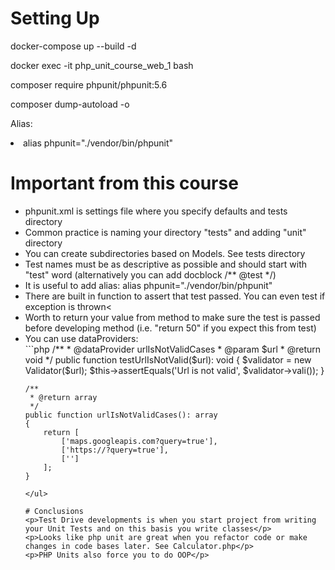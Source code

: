 # Setting Up
<p>docker-compose up --build -d</p>
<p>docker exec -it php_unit_course_web_1 bash</p>
<p>composer require phpunit/phpunit:5.6</p>
<p>composer dump-autoload -o</p>
<p>Alias:</p>
<li>alias phpunit="./vendor/bin/phpunit"</li>

# Important from this course
<ul>
<li>phpunit.xml is settings file where you specify defaults and tests directory</li>
<li>Common practice is naming your directory "tests" and adding "unit" directory</li>
<li>You can create subdirectories based on Models. See tests directory</li>
<li>Test names must be as descriptive as possible and should start with "test" word (alternatively you can add docblock /** @test */)</li>
<li>It is useful to add alias: alias phpunit="./vendor/bin/phpunit"</li>
<li>There are built in function to assert that test passed. You can even test if exception is thrown<</li>
<li>Worth to return your value from method to make sure the test is passed before developing method (i.e. "return 50" if you expect this from test)</li>
<li>You can use dataProviders:</li>
```php
    /**
     * @dataProvider urlIsNotValidCases
     * @param $url
     * @return void
     */
    public function testUrlIsNotValid($url): void
    {
        $validator = new Validator($url);
        $this->assertEquals('Url is not valid', $validator->vali());
    }

    /**
     * @return array
     */
    public function urlIsNotValidCases(): array
    {
        return [
            ['maps.googleapis.com?query=true'],
            ['https://?query=true'],
            ['']
        ];
    }
```
</ul>

# Conclusions
<p>Test Drive developments is when you start project from writing your Unit Tests and on this basis you write classes</p>
<p>Looks like php unit are great when you refactor code or make changes in code bases later. See Calculator.php</p>
<p>PHP Units also force you to do OOP</p>



